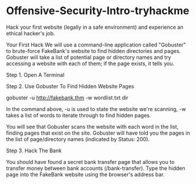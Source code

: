 # Offensive-Security-Intro-tryhackme
Hack your first website (legally in a safe environment) and experience an ethical hacker's job.

Your First Hack
We will use a command-line application called "Gobuster" to brute-force FakeBank's website to find hidden directories and pages. Gobuster will take a list of potential page or directory names and try accessing a website with each of them; if the page exists, it tells you.

Step 1. Open A Terminal

Step 2. Use Gobuster To Find Hidden Website Pages

gobuster -u http://fakebank.thm -w wordlist.txt dir

In the command above, -u is used to state the website we're scanning, -w takes a list of words to iterate through to find hidden pages.

You will see that Gobuster scans the website with each word in the list, finding pages that exist on the site. Gobuster will have told you the pages in the list of page/directory names (indicated by Status: 200).

Step 3. Hack The Bank

You should have found a secret bank transfer page that allows you to transfer money between bank accounts (/bank-transfer). Type the hidden page into the FakeBank website using the browser's address bar.
